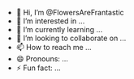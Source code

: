 - 👋 Hi, I’m @FlowersAreFrantastic
- 👀 I’m interested in ...
- 🌱 I’m currently learning ...
- 💞️ I’m looking to collaborate on ...
- 📫 How to reach me ...
- 😄 Pronouns: ...
- ⚡ Fun fact: ...

<!---
FlowersAreFrantastic/FlowersAreFrantastic is a ✨ special ✨ repository because its `README.md` (this file) appears on your GitHub profile.
You can click the Preview link to take a look at your changes.
--->
